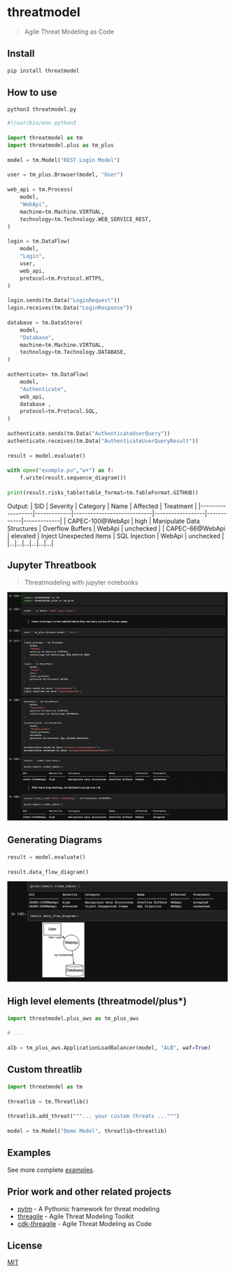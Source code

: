 # threatmodel
> Agile Threat Modeling as Code

## Install
```bash
pip install threatmodel
```

## How to use
```bash
python3 threatmodel.py
```

```python
#!/usr/bin/env python3

import threatmodel as tm
import threatmodel.plus as tm_plus

model = tm.Model("REST Login Model")

user = tm_plus.Browser(model, "User")

web_api = tm.Process(
    model,
    "WebApi",
    machine=tm.Machine.VIRTUAL,
    technology=tm.Technology.WEB_SERVICE_REST,
)

login = tm.DataFlow(
    model,
    "Login",
    user,
    web_api,
    protocol=tm.Protocol.HTTPS,
)

login.sends(tm.Data("LoginRequest"))
login.receives(tm.Data("LoginResponse"))

database = tm.DataStore(
    model,
    "Database",
    machine=tm.Machine.VIRTUAL,
    technology=tm.Technology.DATABASE,
)

authenticate= tm.DataFlow(
    model,
    "Authenticate",
    web_api,
    database ,
    protocol=tm.Protocol.SQL,
)

authenticate.sends(tm.Data("AuthenticateUserQuery"))
authenticate.receives(tm.Data("AuthenticateUserQueryResult"))

result = model.evaluate()

with open("example.pu","w+") as f:
    f.write(result.sequence_diagram())

print(result.risks_table(table_format=tm.TableFormat.GITHUB))
```
Output:
| SID              | Severity   | Category                   | Name             | Affected   | Treatment   |
|------------------|-------------|----------------------------|------------------|------------|-------------|
| CAPEC-100@WebApi | high        | Manipulate Data Structures | Overflow Buffers | WebApi     | unchecked   |
| CAPEC-66@WebApi  | elevated    | Inject Unexpected Items    | SQL Injection    | WebApi     | unchecked   |
|...|...|...|...|...|...|

## Jupyter Threatbook
> Threatmodeling with jupyter notebooks

![threatbook.png](https://github.com/hupe1980/threatmodel/raw/main/.assets/threatbook.png)

## Generating Diagrams
```python
result = model.evaluate()

result.data_flow_diagram()
```
![threatbook.png](https://github.com/hupe1980/threatmodel/raw/main/.assets/data-flow-diagram.png)

## High level elements (threatmodel/plus*)
```python
import threatmodel.plus_aws as tm_plus_aws

# ...

alb = tm_plus_aws.ApplicationLoadBalancer(model, "ALB", waf=True)

```

## Custom threatlib
```python
import threatmodel as tm

threatlib = tm.Threatlib()

threatlib.add_threat("""... your custom threats ...""")

model = tm.Model("Demo Model", threatlib=threatlib)
```
## Examples

See more complete [examples](https://github.com/hupe1980/threatmodel/tree/master/examples).

## Prior work and other related projects
- [pytm](https://github.com/izar/pytm) - A Pythonic framework for threat modeling
- [threagile](https://github.com/Threagile/threagile) - Agile Threat Modeling Toolkit
- [cdk-threagile](https://github.com/hupe1980/cdk-threagile) - Agile Threat Modeling as Code

## License

[MIT](LICENSE)
